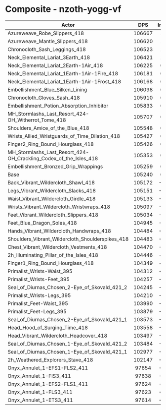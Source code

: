 # Composite - nzoth-yogg-vf
| Actor | DPS | Increase |
|---|:---:|:---:|
|Azureweave_Robe_Slippers_418|106667|1.36%|
|Azureweave_Mantle_Slippers_418|106620|1.31%|
|Chronocloth_Sash_Leggings_418|106523|1.22%|
|Neck_Elemental_Lariat_3Earth_418|106421|1.12%|
|Neck_Elemental_Lariat_2Earth-1Air_418|106225|0.94%|
|Neck_Elemental_Lariat_1Earth-1Air-1Fire_418|106181|0.89%|
|Neck_Elemental_Lariat_1Earth-1Air-1Frost_418|106168|0.88%|
|Embellishment_Blue_Silken_Lining|106098|0.82%|
|Chronocloth_Gloves_Sash_418|105910|0.64%|
|Embellishment_Potion_Absorption_Inhibitor|105833|0.56%|
|MH_Stormlashs_Last_Resort_424-OH_Witherrot_Tome_418|105707|0.44%|
|Shoulders_Amice_of_the_Blue_418|105548|0.29%|
|Wrists_Allied_Wristguards_of_Time_Dilation_418|105427|0.18%|
|Finger2_Ring_Bound_Hourglass_418|105426|0.18%|
|MH_Stormlashs_Last_Resort_424-OH_Crackling_Codex_of_the_Isles_418|105353|0.11%|
|Embellishment_Bronzed_Grip_Wrappings|105259|0.02%|
|Base|105240|0.00%|
|Back_Vibrant_Wildercloth_Shawl_418|105172|-0.06%|
|Legs_Vibrant_Wildercloth_Slacks_418|105151|-0.08%|
|Waist_Vibrant_Wildercloth_Girdle_418|105133|-0.10%|
|Wrists_Vibrant_Wildercloth_Wristwraps_418|105097|-0.14%|
|Feet_Vibrant_Wildercloth_Slippers_418|105034|-0.20%|
|Feet_Blue_Dragon_Soles_418|104945|-0.28%|
|Hands_Vibrant_Wildercloth_Handwraps_418|104484|-0.72%|
|Shoulders_Vibrant_Wildercloth_Shoulderspikes_418|104483|-0.72%|
|Chest_Vibrant_Wildercloth_Vestments_418|104470|-0.73%|
|2h_Illuminating_Pillar_of_the_Isles_418|104446|-0.75%|
|Finger1_Ring_Bound_Hourglass_418|104349|-0.85%|
|Primalist_Wrists-Waist_395|104312|-0.88%|
|Primalist_Wrists-Feet_395|104257|-0.93%|
|Seal_of_Diurnas_Chosen_2-Eye_of_Skovald_421_2|104245|-0.95%|
|Primalist_Wrists-Legs_395|104210|-0.98%|
|Primalist_Feet-Waist_395|103990|-1.19%|
|Primalist_Feet-Legs_395|103879|-1.29%|
|Seal_of_Diurnas_Chosen_2-Eye_of_Skovald_421_1|103573|-1.58%|
|Head_Hood_of_Surging_Time_418|103558|-1.60%|
|Head_Vibrant_Wildercloth_Headcover_418|103497|-1.66%|
|Seal_of_Diurnas_Chosen_1-Eye_of_Skovald_421_2|103484|-1.67%|
|Seal_of_Diurnas_Chosen_1-Eye_of_Skovald_421_1|102977|-2.15%|
|2h_Weathered_Explorers_Stave_418|102147|-2.94%|
|Onyx_Annulet_1-EFS1-FLS2_411|97654|-7.21%|
|Onyx_Annulet_1-FIS3_411|97638|-7.22%|
|Onyx_Annulet_1-EFS2-FLS1_411|97624|-7.24%|
|Onyx_Annulet_1-FLS3_411|97623|-7.24%|
|Onyx_Annulet_1-ETS3_411|97614|-7.25%|
